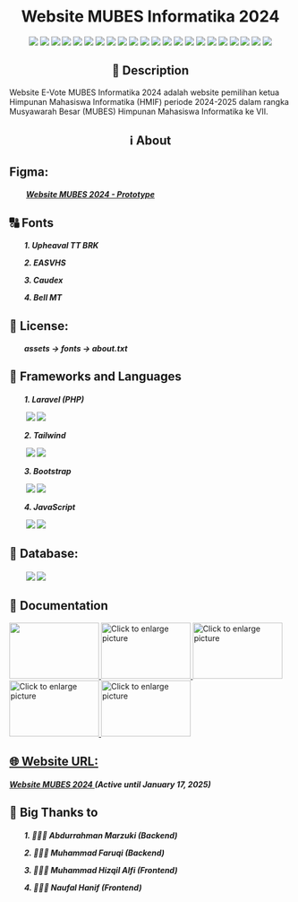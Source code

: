 <div align="center">
    <h1>Website MUBES Informatika 2024</h1>
</div>

<div align="center">
    <img src="https://img.shields.io/badge/MySQL-005C84?style=for-the-badge&logo=mysql&logoColor=white" />
    <img src="https://img.shields.io/badge/Adobe%20after%20affects-CF96FD?style=for-the-badge&logo=Adobe%20after%20effects&logoColor=39366" />
    <img src="https://img.shields.io/badge/Adobe%20Illustrator-FF9A00?style=for-the-badge&logo=adobe%20illustrator&logoColor=white" />
    <img src="https://img.shields.io/badge/Adobe%20Photoshop-31A8FF?style=for-the-badge&logo=Adobe%20Photoshop&logoColor=black" />
    <img src="https://img.shields.io/badge/Figma-F24E1E?style=for-the-badge&logo=figma&logoColor=white" />
    <img src="https://img.shields.io/badge/Bootstrap-563D7C?style=for-the-badge&logo=bootstrap&logoColor=whit" />
    <img src="https://img.shields.io/badge/Chart%20js-FF6384?style=for-the-badge&logo=chartdotjs&logoColor=white" />
    <img src="https://img.shields.io/badge/Composer-885630?style=for-the-badge&logo=Composer&logoColor=white" />
    <img src="https://img.shields.io/badge/Docker-2CA5E0?style=for-the-badge&logo=docker&logoColor=white" />
    <img src="https://img.shields.io/badge/Laragon-0E83CD?style=for-the-badge&logo=Laragon&logoColor=white" />
    <img src="https://img.shields.io/badge/Laravel-FF2D20?style=for-the-badge&logo=laravel&logoColor=white" />
    <img src="https://img.shields.io/badge/Markdown-000000?style=for-the-badge&logo=markdown&logoColor=white" />
    <img src="https://img.shields.io/badge/Nginx-009639?style=for-the-badge&logo=nginx&logoColor=white" />
    <img src="https://img.shields.io/badge/Tailwind_CSS-38B2AC?style=for-the-badge&logo=tailwind-css&logoColor=white" />
    <img src="https://img.shields.io/badge/Visual_Studio_Code-0078D4?style=for-the-badge&logo=visual%20studio%20code&logoColor=white" />
    <img src="https://img.shields.io/badge/CSS3-1572B6?style=for-the-badge&logo=css3&logoColor=white" />
    <img src="https://img.shields.io/badge/HTML5-E34F26?style=for-the-badge&logo=html5&logoColor=white" />
    <img src="https://img.shields.io/badge/JavaScript-323330?style=for-the-badge&logo=javascript&logoColor=F7DF1E" />
    <img src="https://img.shields.io/badge/json-5E5C5C?style=for-the-badge&logo=json&logoColor=white" />
    <img src="https://img.shields.io/badge/PHP-777BB4?style=for-the-badge&logo=php&logoColor=white" />
    <img src="https://img.shields.io/badge/Debian-A81D33?style=for-the-badge&logo=debian&logoColor=white" />
    <img src="https://img.shields.io/badge/Linux-FCC624?style=for-the-badge&logo=linux&logoColor=black" />
</div>

<div align="center">
    <h2>📝 Description</h2>
</div>

<p>
    Website E-Vote MUBES Informatika 2024 adalah website 
    pemilihan ketua Himpunan Mahasiswa Informatika (HMIF) 
    periode 2024-2025 dalam rangka Musyawarah Besar (MUBES) 
    Himpunan Mahasiswa Informatika ke VII.
</p>

<div align="center">
    <h2>ℹ️ About</h2>
</div>

<h2>
    Figma: 
    <h5>
        <p>&nbsp;&nbsp;&nbsp;&nbsp;&nbsp;&nbsp;&nbsp;&nbsp;
            <a href="https://www.figma.com/design/VgkaqMaIDDh2IdytyGy1Gk/Website-MUBES-2024?node-id=0-1&t=fv5I9m3xOcn4Hpp4-1">Website MUBES 2024 - Prototype</a>
        </p>
    </h5>
</h2>

<h2>
    🔠 Fonts
    <h5>
        <p>&nbsp;&nbsp;&nbsp;&nbsp;&nbsp;&nbsp;&nbsp;&nbsp;1. Upheaval TT BRK</p>
        <p>&nbsp;&nbsp;&nbsp;&nbsp;&nbsp;&nbsp;&nbsp;&nbsp;2. EASVHS</p>
        <p>&nbsp;&nbsp;&nbsp;&nbsp;&nbsp;&nbsp;&nbsp;&nbsp;3. Caudex</p>
        <p>&nbsp;&nbsp;&nbsp;&nbsp;&nbsp;&nbsp;&nbsp;&nbsp;4. Bell MT</p>
    </h5>
</h2>

<h2>
    📇 License: 
    <h5>
        <p>
            <i>&nbsp;&nbsp;&nbsp;&nbsp;&nbsp;&nbsp;&nbsp;&nbsp;assets -> fonts -> about.txt</i>
        </p>
    </h5>
</h2>

<h2>
    📖 Frameworks and Languages
    <h5>
        <p>&nbsp;&nbsp;&nbsp;&nbsp;&nbsp;&nbsp;&nbsp;&nbsp;1. Laravel (PHP)</p>
        <p>&nbsp;&nbsp;&nbsp;&nbsp;&nbsp;&nbsp;&nbsp;&nbsp;
            <img src="https://img.shields.io/badge/PHP-777BB4?style=for-the-badge&logo=php&logoColor=white" />
            <img src="https://img.shields.io/badge/Laravel-FF2D20?style=for-the-badge&logo=laravel&logoColor=white" />
        </p>
        <p>&nbsp;&nbsp;&nbsp;&nbsp;&nbsp;&nbsp;&nbsp;&nbsp;2. Tailwind</p>
        <p>&nbsp;&nbsp;&nbsp;&nbsp;&nbsp;&nbsp;&nbsp;&nbsp;
            <img src="https://img.shields.io/badge/CSS3-1572B6?style=for-the-badge&logo=css3&logoColor=white" />
            <img src="https://img.shields.io/badge/Tailwind_CSS-38B2AC?style=for-the-badge&logo=tailwind-css&logoColor=white" />
        </p>
        <p>&nbsp;&nbsp;&nbsp;&nbsp;&nbsp;&nbsp;&nbsp;&nbsp;3. Bootstrap</p>
        <p>&nbsp;&nbsp;&nbsp;&nbsp;&nbsp;&nbsp;&nbsp;&nbsp;
            <img src="https://img.shields.io/badge/CSS3-1572B6?style=for-the-badge&logo=css3&logoColor=white" />
            <img src="https://img.shields.io/badge/Bootstrap-563D7C?style=for-the-badge&logo=bootstrap&logoColor=whit" />
        </p>
        <p>&nbsp;&nbsp;&nbsp;&nbsp;&nbsp;&nbsp;&nbsp;&nbsp;4. JavaScript</p>
        <p>&nbsp;&nbsp;&nbsp;&nbsp;&nbsp;&nbsp;&nbsp;&nbsp;
            <img src="https://img.shields.io/badge/JavaScript-323330?style=for-the-badge&logo=javascript&logoColor=F7DF1E" />
            <img src="https://img.shields.io/badge/Chart%20js-FF6384?style=for-the-badge&logo=chartdotjs&logoColor=white" />
        </p>
    </h5>
</h2>

<h2>
    📂 Database: 
    <h5>
        <p>&nbsp;&nbsp;&nbsp;&nbsp;&nbsp;&nbsp;&nbsp;&nbsp;
            <img src="https://img.shields.io/badge/MySQL-005C84?style=for-the-badge&logo=mysql&logoColor=white" />
            <img src="https://img.shields.io/badge/Laragon-0E83CD?style=for-the-badge&logo=Laragon&logoColor=white" />
        </p>
    </h5>
</h2>

<h2>
    📑 Documentation
</h2>

<a href="https://drive.google.com/uc?export=view&id=1cwNUlDMXA6xLdZZLV_hAIwEdvlHXpApj">
    <img src="https://drive.google.com/uc?export=view&id=1cwNUlDMXA6xLdZZLV_hAIwEdvlHXpApj" style="width: 160px; max-width: 100%; height: 100px; max-height: 100%" />
<a href="https://drive.google.com/uc?export=view&id=1Q-1F_0QwUdhyBsm9QSNFLPsBjnSAkssX">
    <img src="https://drive.google.com/uc?export=view&id=1Q-1F_0QwUdhyBsm9QSNFLPsBjnSAkssX" style="width: 160px; max-width: 100%; height: 100px; max-height: 100%" title="Click to enlarge picture" />
<a href="https://drive.google.com/uc?export=view&id=1_bAimfhYUG0Cd9dbvRhME-vkoPa-VeTO">
    <img src="https://drive.google.com/uc?export=view&id=1_bAimfhYUG0Cd9dbvRhME-vkoPa-VeTO" style="width: 160px; max-width: 100%; height: 100px; max-height: 100%" title="Click to enlarge picture" />
<a href="https://drive.google.com/uc?export=view&id=1andKdT653DbjSc5FvvtmEfSBlJi8BqZv">
    <img src="https://drive.google.com/uc?export=view&id=1andKdT653DbjSc5FvvtmEfSBlJi8BqZv" style="width: 160px; max-width: 100%; height: 100px; max-height: 100%" title="Click to enlarge picture" />
<a href="https://drive.google.com/uc?export=view&id=1gNieU2Tc8BdUmUUUHENazxEko5aJxIVk">
    <img src="https://drive.google.com/uc?export=view&id=1gNieU2Tc8BdUmUUUHENazxEko5aJxIVk" style="width: 160px; max-width: 100%; height: 100px; max-height: 100%" title="Click to enlarge picture" />

<h2>
    🌐 Website URL: 
    <h5>
        <a href="https://mubeshmif.my.id">
            Website MUBES 2024
            <a>(Active until January 17, 2025)</a>
        </a>
    </h5>
</h2>

<h2>
    🎉 Big Thanks to
    <h5>
        <p>&nbsp;&nbsp;&nbsp;&nbsp;&nbsp;&nbsp;&nbsp;&nbsp;1. 🧑🏻‍💻 Abdurrahman Marzuki (Backend)</p>
        <p>&nbsp;&nbsp;&nbsp;&nbsp;&nbsp;&nbsp;&nbsp;&nbsp;2. 🧑🏻‍💻 Muhammad Faruqi (Backend)</p>
        <p>&nbsp;&nbsp;&nbsp;&nbsp;&nbsp;&nbsp;&nbsp;&nbsp;3. 🧑🏻‍💻 Muhammad Hizqil Alfi (Frontend)</p>
        <p>&nbsp;&nbsp;&nbsp;&nbsp;&nbsp;&nbsp;&nbsp;&nbsp;4. 🧑🏻‍💻 Naufal Hanif (Frontend)</p>
    </h5>
</h2>
